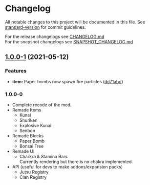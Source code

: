 # Changelog

All notable changes to this project will be documented in this file. See [standard-version](https://github.com/conventional-changelog/standard-version) for commit guidelines.

For the release changelogs see [CHANGELOG.md](CHANGELOG.md)  
For the snapshot changelogs see [SNAPSHOT_CHANGELOG.md](SNAPSHOT_CHANGELOG.md)

## [1.0.0-1](https://github.com/sekwah41/Naruto-Mod/compare/v1.0.0-0...v1.0.0-1) (2021-05-12)


### Features

* **item:** Paper bombs now spawn fire particles ([dd71abd](https://github.com/sekwah41/Naruto-Mod/commit/dd71abd01cd8e7bdb248fb1b9c86cfb3cbebb0df))

### 1.0.0-0
* Complete recode of the mod.
* Remade Items
    * Kunai
    * Shuriken
    * Explosive Kunai
    * Senbon
* Remade Blocks
    * Paper Bomb
    * Bonsai Tree
 * Remade UI
    * Charkra & Stamina Bars  
      Currently rendering but there is no chakra implemented.
 * API (useful for devs to make addons/expansion packs)
    * Jutsu Registry
    * Clan Registry


